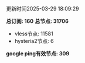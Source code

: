 更新时间2025-03-29 18:09:29

**总订阅: 160**
**总节点: 31706**
- vless节点: 11581
- hysteria2节点: 6

**google ping有效节点: 309**
